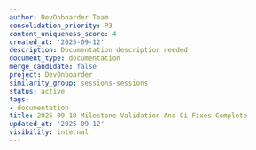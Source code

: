 ```yaml
---
author: DevOnboarder Team
consolidation_priority: P3
content_uniqueness_score: 4
created_at: '2025-09-12'
description: Documentation description needed
document_type: documentation
merge_candidate: false
project: DevOnboarder
similarity_group: sessions-sessions
status: active
tags:
- documentation
title: 2025 09 10 Milestone Validation And Ci Fixes Complete
updated_at: '2025-09-12'
visibility: internal
---
```


